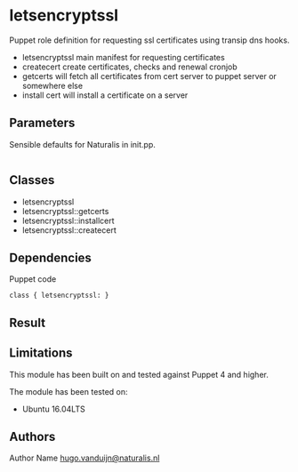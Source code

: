 letsencryptssl
===================

Puppet role definition for requesting ssl certificates using transip dns hooks. 
- letsencryptssl main manifest for requesting certificates
- createcert create certificates, checks and renewal cronjob
- getcerts will fetch all certificates from cert server to puppet server or somewhere else
- install cert will install a certificate on a server

Parameters
-------------
Sensible defaults for Naturalis in init.pp.

```
```


Classes
-------------
- letsencryptssl
- letsencryptssl::getcerts
- letsencryptssl::installcert
- letsencryptssl::createcert

Dependencies
-------------


Puppet code
```
class { letsencryptssl: }
```
Result
-------------

Limitations
-------------
This module has been built on and tested against Puppet 4 and higher.


The module has been tested on:
- Ubuntu 16.04LTS

Authors
-------------
Author Name <hugo.vanduijn@naturalis.nl>

